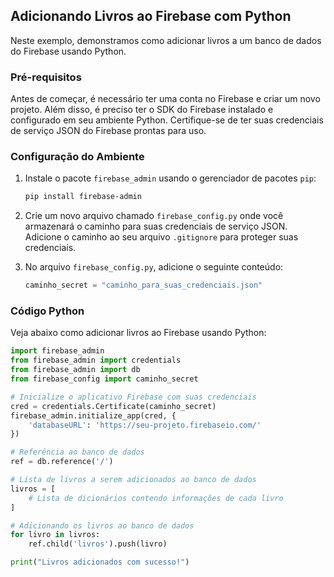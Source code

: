 ## Adicionando Livros ao Firebase com Python

Neste exemplo, demonstramos como adicionar livros a um banco de dados do Firebase usando Python. 

### Pré-requisitos

Antes de começar, é necessário ter uma conta no Firebase e criar um novo projeto. Além disso, é preciso ter o SDK do Firebase instalado e configurado em seu ambiente Python. Certifique-se de ter suas credenciais de serviço JSON do Firebase prontas para uso.

### Configuração do Ambiente

1. Instale o pacote `firebase_admin` usando o gerenciador de pacotes `pip`:

    ```bash
    pip install firebase-admin
    ```

2. Crie um novo arquivo chamado `firebase_config.py` onde você armazenará o caminho para suas credenciais de serviço JSON. Adicione o caminho ao seu arquivo `.gitignore` para proteger suas credenciais.

3. No arquivo `firebase_config.py`, adicione o seguinte conteúdo:

    ```python
    caminho_secret = "caminho_para_suas_credenciais.json"
    ```

### Código Python

Veja abaixo como adicionar livros ao Firebase usando Python:

```python
import firebase_admin
from firebase_admin import credentials
from firebase_admin import db
from firebase_config import caminho_secret

# Inicialize o aplicativo Firebase com suas credenciais
cred = credentials.Certificate(caminho_secret)
firebase_admin.initialize_app(cred, {
    'databaseURL': 'https://seu-projeto.firebaseio.com/'
})

# Referência ao banco de dados
ref = db.reference('/')

# Lista de livros a serem adicionados ao banco de dados
livros = [
    # Lista de dicionários contendo informações de cada livro
]

# Adicionando os livros ao banco de dados
for livro in livros:
    ref.child('livros').push(livro)

print("Livros adicionados com sucesso!")

